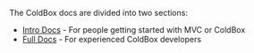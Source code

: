 The ColdBox docs are divided into two sections:

* [Intro Docs](intro/) - For people getting started with MVC or ColdBox
* [Full Docs](full/) - For experienced ColdBox developers